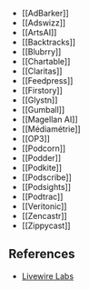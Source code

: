 * [[AdBarker]]
* [[Adswizz]]
* [[ArtsAI]]
* [[Backtracks]]
* [[Blubrry]]
* [[Chartable]]
* [[Claritas]]
* [[Feedpress]]
* [[Firstory]]
* [[Glystn]]
* [[Gumball]]
* [[Magellan AI]]
* [[Médiamétrie]]
* [[OP3]]
* [[Podcorn]]
* [[Podder]]
* [[Podkite]]
* [[Podscribe]]
* [[Podsights]]
* [[Podtrac]]
* [[Veritonic]]
* [[Zencastr]]
* [[Zippycast]]

## References
* [Livewire Labs](https://livewire.io/podcast-trackers-by-episode-share/)
